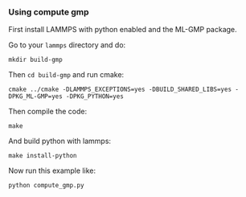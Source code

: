 ### Using compute gmp

First install LAMMPS with python enabled and the ML-GMP package.

Go to your `lammps` directory and do:

    mkdir build-gmp

Then `cd build-gmp` and run cmake:

    cmake ../cmake -DLAMMPS_EXCEPTIONS=yes -DBUILD_SHARED_LIBS=yes -DPKG_ML-GMP=yes -DPKG_PYTHON=yes

Then compile the code:

    make

And build python with lammps:

    make install-python

Now run this example like:

    python compute_gmp.py
